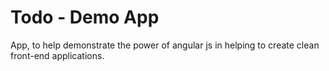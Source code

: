 # Todo - Demo App

App, to help demonstrate the power of angular js in helping to create clean front-end applications.
